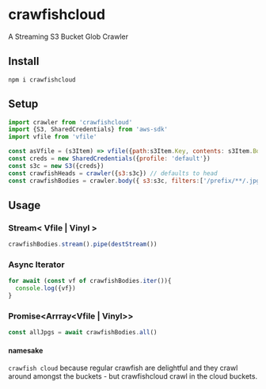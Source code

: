 # crawfishcloud

A Streaming S3 Bucket Glob Crawler

## Install

`npm i crawfishcloud`

## Setup

```js
import crawler from 'crawfishcloud'
import {S3, SharedCredentials} from 'aws-sdk'
import vfile from 'vfile'

const asVfile = (s3Item) => vfile({path:s3Item.Key, contents: s3Item.Body})
const creds = new SharedCredentials({profile: 'default'})
const s3c = new S3({creds})
const crawfishHeads = crawler({s3:s3c}) // defaults to head
const crawfishBodies = crawler.body({ s3:s3c, filters:['/prefix/**/.jpg'], as:'vfile' | 'vinyl' | asVfile })
```

## Usage

### Stream< Vfile | Vinyl >

```js
crawfishBodies.stream().pipe(destStream())
```

### Async Iterator

```js
for await (const vf of crawfishBodies.iter()){
  console.log({vf})
}
```

### Promise<Arrray<Vfile | Vinyl>>

```js
const allJpgs = await crawfishBodies.all()
```

#### namesake
`crawfish cloud` because regular crawfish are delightful and they crawl around amongst the buckets - but crawfishcloud crawl in the cloud buckets.
